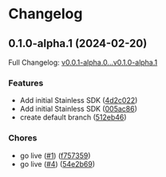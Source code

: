 # Changelog

## 0.1.0-alpha.1 (2024-02-20)

Full Changelog: [v0.0.1-alpha.0...v0.1.0-alpha.1](https://github.com/denoland/subhosting-python/compare/v0.0.1-alpha.0...v0.1.0-alpha.1)

### Features

* Add initial Stainless SDK ([4d2c022](https://github.com/denoland/subhosting-python/commit/4d2c022b7b7e1e12d1e768b9ed37731e28b7151d))
* Add initial Stainless SDK ([005ac86](https://github.com/denoland/subhosting-python/commit/005ac8625e98676c20f45420966ae6629d82bd3e))
* create default branch ([512eb46](https://github.com/denoland/subhosting-python/commit/512eb46aa92c4ab8aef2afe2e434e20622876b9c))


### Chores

* go live ([#1](https://github.com/denoland/subhosting-python/issues/1)) ([f757359](https://github.com/denoland/subhosting-python/commit/f7573593203982743fb21a04f1fefda2cb55176f))
* go live ([#4](https://github.com/denoland/subhosting-python/issues/4)) ([54e2b69](https://github.com/denoland/subhosting-python/commit/54e2b69348597f78961ac50b8a2eeea6b4eb4b75))
